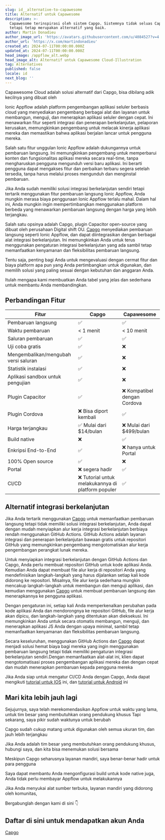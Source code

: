 ```yaml
---
slug: id__alternative-to-capawesome
title: Alternatif untuk Capawesome
description: >-
  Capawesome terinspirasi oleh sistem Capgo. Sistemnya tidak seluas Capgo,
  tetapi tetap merupakan alternatif yang baik.
author: Martin Donadieu
author_image_url: 'https://avatars.githubusercontent.com/u/4084527?v=4'
author_url: 'https://x.com/martindonadieu'
created_at: 2024-07-11T00:00:00.000Z
updated_at: 2024-07-11T00:00:00.000Z
head_image: /appflow_alt.webp
head_image_alt: Alternatif untuk Capawesome Cloud-Illustration
tag: Alternatives
published: false
locale: id
next_blog: ''
---
```


Capawesome Cloud adalah solusi alternatif dari Capgo, bisa dibilang adik kecilnya yang dibuat oleh

Ionic Appflow adalah platform pengembangan aplikasi seluler berbasis cloud yang menyediakan pengembang berbagai alat dan layanan untuk membangun, menguji, dan menerapkan aplikasi seluler dengan cepat. Ini menawarkan fitur seperti integrasi dan penerapan berkelanjutan, pelaporan kerusakan, memungkinkan pengembang untuk melacak kinerja aplikasi mereka dan memastikan bahwa aplikasi berjalan lancar untuk pengguna mereka.

Salah satu fitur unggulan Ionic Appflow adalah dukungannya untuk pembaruan langsung. Ini memungkinkan pengembang untuk memperbarui konten dan fungsionalitas aplikasi mereka secara real-time, tanpa mengharuskan pengguna mengunduh versi baru aplikasi. Ini berarti pengguna dapat mengakses fitur dan perbaikan terbaru segera setelah tersedia, tanpa harus melalui proses mengunduh dan menginstal pembaruan.

Jika Anda sudah memiliki solusi integrasi berkelanjutan sendiri tetapi tertarik menggunakan fitur pembaruan langsung Ionic Appflow, Anda mungkin merasa biaya penggunaan Ionic Appflow terlalu mahal. Dalam hal ini, Anda mungkin ingin mempertimbangkan menggunakan platform berbeda yang menawarkan pembaruan langsung dengan harga yang lebih terjangkau.

Salah satu opsinya adalah Capgo, plugin Capacitor open-source yang dibuat oleh perusahaan Digital shift OU. [Capgo](/register/) menyediakan pembaruan langsung seperti Ionic Appflow, dan dapat diintegrasikan dengan berbagai alat integrasi berkelanjutan. Ini memungkinkan Anda untuk terus menggunakan pengaturan integrasi berkelanjutan yang ada sambil tetap memanfaatkan kenyamanan dan fleksibilitas pembaruan langsung.

Tentu saja, penting bagi Anda untuk mengevaluasi dengan cermat fitur dan biaya platform apa pun yang Anda pertimbangkan untuk digunakan, dan memilih solusi yang paling sesuai dengan kebutuhan dan anggaran Anda.

Itulah mengapa kami membuatkan Anda tabel yang jelas dan sederhana untuk membantu Anda membandingkan.

## Perbandingan Fitur

| Fitur | Capgo | Capawesome |
| --- | --- | --- |
| Pembaruan langsung | ✅ | ✅ |
| Waktu pembaruan | < 1 menit | < 10 menit |
| Saluran pembaruan | ✅ | ✅ |
| Uji coba gratis | ✅ | ❌ |
| Mengembalikan/mengubah versi saluran | ✅ | ❌ |
| Statistik instalasi | ✅ | ❌ |
| Aplikasi sandbox untuk pengujian | ✅ | ❌ |
| Plugin Capacitor | ✅ | ❌ Kompatibel dengan Cordova |
| Plugin Cordova | ❌ Bisa diport kembali | ✅ |
| Harga terjangkau | ✅ Mulai dari $14/bulan | ❌ Mulai dari $499/bulan |
| Build native | ❌ | ✅ |
| Enkripsi End-to-End | ✅ | ❌ hanya untuk Portal |
| 100% Open source | ✅ | ❌ |
| Portal | ❌ segera hadir | ✅ |
| CI/CD | ❌ Tutorial untuk melakukannya di platform populer | ✅ |

## Alternatif integrasi berkelanjutan

Jika Anda tertarik menggunakan [Capgo](https://capgoapp/pricing/) untuk memanfaatkan pembaruan langsung tetapi tidak memiliki solusi integrasi berkelanjutan, Anda dapat dengan mudah menyiapkan alur kerja integrasi berkelanjutan berbiaya rendah menggunakan GitHub Actions. GitHub Actions adalah layanan integrasi dan penerapan berkelanjutan bawaan gratis untuk repositori GitHub yang memungkinkan pengembang mengotomatiskan alur kerja pengembangan perangkat lunak mereka.

Untuk menyiapkan integrasi berkelanjutan dengan GitHub Actions dan Capgo, Anda perlu membuat repositori GitHub untuk kode aplikasi Anda. Kemudian Anda dapat membuat file alur kerja di repositori Anda yang mendefinisikan langkah-langkah yang harus dijalankan setiap kali kode didorong ke repositori. Misalnya, file alur kerja sederhana mungkin mencakup langkah-langkah untuk membangun dan menguji aplikasi, dan kemudian menggunakan [Capgo](/register/) untuk membuat pembaruan langsung dan menerapkannya ke pengguna aplikasi.

Dengan pengaturan ini, setiap kali Anda memperkenalkan perubahan pada kode aplikasi Anda dan mendorongnya ke repositori GitHub, file alur kerja akan dipicu, dan langkah-langkah yang ditentukan akan dieksekusi. Ini memungkinkan Anda untuk secara otomatis membangun, menguji, dan menerapkan aplikasi JS Anda dengan upaya minimal, sambil tetap memanfaatkan kenyamanan dan fleksibilitas pembaruan langsung.

Secara keseluruhan, menggunakan GitHub Actions dan [Capgo](/register/) dapat menjadi solusi hemat biaya bagi mereka yang ingin menggunakan pembaruan langsung tetapi tidak memiliki pengaturan integrasi berkelanjutan sendiri.Dengan memanfaatkan alat-alat ini, klien dapat mengotomatisasi proses pengembangan aplikasi mereka dan dengan cepat dan mudah menerapkan pembaruan kepada pengguna mereka

Jika Anda siap untuk mengatur CI/CD Anda dengan Capgo, Anda dapat mengikuti [tutorial untuk IOS](https://capgoapp/blog/automatic-capacitor-ios-build-github-action/) ini, dan [tutorial untuk Android](https://capgoapp/blog/automatic-capacitor-android-build-github-action/) ini

## Mari kita lebih jauh lagi

Sejujurnya, saya telah merekomendasikan Appflow untuk waktu yang lama, untuk tim besar yang membutuhkan orang pendukung khusus
Tapi sekarang, saya pikir sudah waktunya untuk berubah

Capgo sudah cukup matang untuk digunakan oleh semua ukuran tim, dan jauh lebih terjangkau

Jika Anda adalah tim besar yang membutuhkan orang pendukung khusus, hubungi saya, dan kita bisa menemukan solusi bersama

Meskipun Capgo seharusnya layanan mandiri, saya benar-benar hadir untuk para pengguna

Saya dapat membantu Anda mengonfigurasi build untuk kode native juga, Anda tidak perlu membayar Appflow untuk melakukannya

Jika Anda menyukai alat sumber terbuka, layanan mandiri yang didorong oleh komunitas,

Bergabunglah dengan kami di sini 👇

## Daftar di sini untuk mendapatkan akun Anda

[Capgo](/register/)